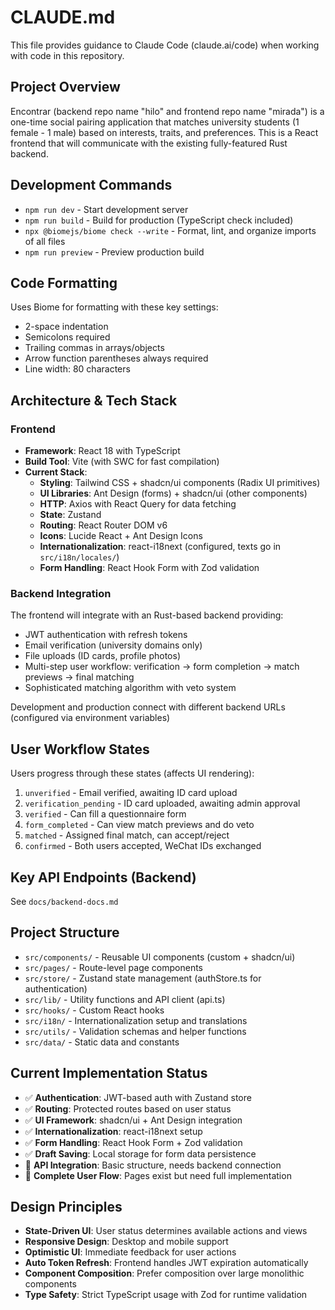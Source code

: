 # CLAUDE.md

This file provides guidance to Claude Code (claude.ai/code) when working with code in this repository.

## Project Overview

Encontrar (backend repo name "hilo" and frontend repo name "mirada") is a one-time social pairing application that matches university students (1 female - 1 male) based on interests, traits, and preferences. This is a React frontend that will communicate with the existing fully-featured Rust backend.

## Development Commands

- `npm run dev` - Start development server
- `npm run build` - Build for production (TypeScript check included)
- `npx @biomejs/biome check --write` - Format, lint, and organize imports of all files
- `npm run preview` - Preview production build

## Code Formatting

Uses Biome for formatting with these key settings:
- 2-space indentation  
- Semicolons required
- Trailing commas in arrays/objects
- Arrow function parentheses always required
- Line width: 80 characters

## Architecture & Tech Stack

### Frontend

- **Framework**: React 18 with TypeScript
- **Build Tool**: Vite (with SWC for fast compilation)
- **Current Stack**:
  - **Styling**: Tailwind CSS + shadcn/ui components (Radix UI primitives)
  - **UI Libraries**: Ant Design (forms) + shadcn/ui (other components)
  - **HTTP**: Axios with React Query for data fetching
  - **State**: Zustand
  - **Routing**: React Router DOM v6
  - **Icons**: Lucide React + Ant Design Icons
  - **Internationalization**: react-i18next (configured, texts go in `src/i18n/locales/`)
  - **Form Handling**: React Hook Form with Zod validation

### Backend Integration

The frontend will integrate with an Rust-based backend providing:
- JWT authentication with refresh tokens
- Email verification (university domains only)  
- File uploads (ID cards, profile photos)
- Multi-step user workflow: verification → form completion → match previews → final matching
- Sophisticated matching algorithm with veto system

Development and production connect with different backend URLs (configured via environment variables)

## User Workflow States
Users progress through these states (affects UI rendering):
1. `unverified` - Email verified, awaiting ID card upload
2. `verification_pending` - ID card uploaded, awaiting admin approval  
3. `verified` - Can fill a questionnaire form
4. `form_completed` - Can view match previews and do veto
5. `matched` - Assigned final match, can accept/reject
6. `confirmed` - Both users accepted, WeChat IDs exchanged

## Key API Endpoints (Backend)

See `docs/backend-docs.md`

## Project Structure

- `src/components/` - Reusable UI components (custom + shadcn/ui)
- `src/pages/` - Route-level page components
- `src/store/` - Zustand state management (authStore.ts for authentication)
- `src/lib/` - Utility functions and API client (api.ts)
- `src/hooks/` - Custom React hooks
- `src/i18n/` - Internationalization setup and translations
- `src/utils/` - Validation schemas and helper functions
- `src/data/` - Static data and constants

## Current Implementation Status

- ✅ **Authentication**: JWT-based auth with Zustand store
- ✅ **Routing**: Protected routes based on user status  
- ✅ **UI Framework**: shadcn/ui + Ant Design integration
- ✅ **Internationalization**: react-i18next setup
- ✅ **Form Handling**: React Hook Form + Zod validation
- ✅ **Draft Saving**: Local storage for form data persistence
- 🔄 **API Integration**: Basic structure, needs backend connection
- 🔄 **Complete User Flow**: Pages exist but need full implementation

## Design Principles

- **State-Driven UI**: User status determines available actions and views
- **Responsive Design**: Desktop and mobile support  
- **Optimistic UI**: Immediate feedback for user actions
- **Auto Token Refresh**: Frontend handles JWT expiration automatically
- **Component Composition**: Prefer composition over large monolithic components
- **Type Safety**: Strict TypeScript usage with Zod for runtime validation
